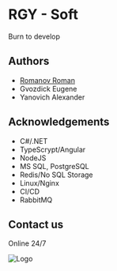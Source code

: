 
# RGY - Soft



Burn to develop
## Authors

- [Romanov Roman](https://t.me/RomanovRV)
- Gvozdick Eugene
- Yanovich Alexander
## Acknowledgements

 - C#/.NET
 - TypeScrypt/Angular
 - NodeJS
 - MS SQL, PostgreSQL
 - Redis/No SQL Storage
 - Linux/Nginx
 - CI/CD
 - RabbitMQ

## Contact us

Online 24/7


![Logo](https://avatars.githubusercontent.com/u/86309295?s=200&u=32eeab57cc0e9dc4aea54534e4d67dbface07f5a&v=4)


